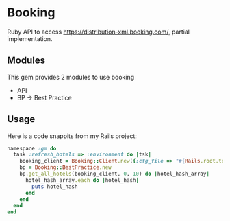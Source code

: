 # Booking

Ruby API to access https://distribution-xml.booking.com/, partial implementation.


## Modules

This gem provides 2 modules to use booking

- API
- BP -> Best Practice

## Usage

Here is a code snappits from my Rails project:

``` ruby
namespace :gm do
  task :refresh_hotels => :environment do |tsk|
    booking_client = Booking::Client.new({:cfg_file => "#{Rails.root.to_s}/config/database.yml"})
    bp = Booking::BestPractice.new
    bp.get_all_hotels(booking_client, 0, 10) do |hotel_hash_array|
      hotel_hash_array.each do |hotel_hash|
        puts hotel_hash
      end
    end
  end
end
``` 
